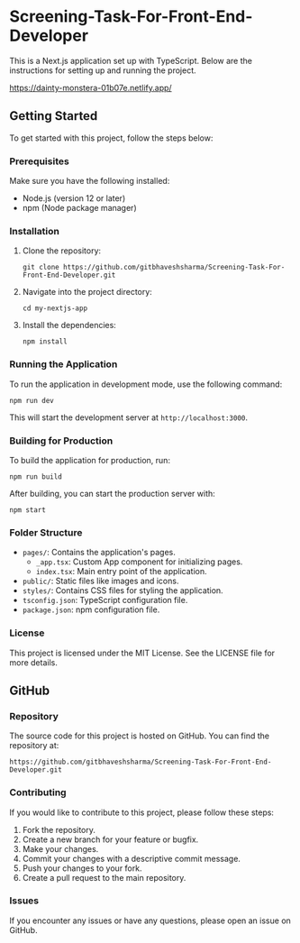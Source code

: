 # Screening-Task-For-Front-End-Developer

This is a Next.js application set up with TypeScript. Below are the instructions for setting up and running the project.

https://dainty-monstera-01b07e.netlify.app/


## Getting Started

To get started with this project, follow the steps below:

### Prerequisites

Make sure you have the following installed:

- Node.js (version 12 or later)
- npm (Node package manager)

### Installation

1. Clone the repository:

   ```
   git clone https://github.com/gitbhaveshsharma/Screening-Task-For-Front-End-Developer.git
   ```

2. Navigate into the project directory:

   ```
   cd my-nextjs-app
   ```

3. Install the dependencies:

   ```
   npm install
   ```

### Running the Application

To run the application in development mode, use the following command:

```
npm run dev
```

This will start the development server at `http://localhost:3000`.

### Building for Production

To build the application for production, run:

```
npm run build
```

After building, you can start the production server with:

```
npm start
```

### Folder Structure

- `pages/`: Contains the application's pages.
  - `_app.tsx`: Custom App component for initializing pages.
  - `index.tsx`: Main entry point of the application.
- `public/`: Static files like images and icons.
- `styles/`: Contains CSS files for styling the application.
- `tsconfig.json`: TypeScript configuration file.
- `package.json`: npm configuration file.

### License

This project is licensed under the MIT License. See the LICENSE file for more details.

## GitHub

### Repository

The source code for this project is hosted on GitHub. You can find the repository at:

```
https://github.com/gitbhaveshsharma/Screening-Task-For-Front-End-Developer.git
```

### Contributing

If you would like to contribute to this project, please follow these steps:

1. Fork the repository.
2. Create a new branch for your feature or bugfix.
3. Make your changes.
4. Commit your changes with a descriptive commit message.
5. Push your changes to your fork.
6. Create a pull request to the main repository.

### Issues

If you encounter any issues or have any questions, please open an issue on GitHub.
